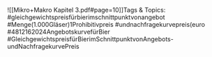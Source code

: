 
![[Mikro+Makro Kapitel 3.pdf#page=10]]Tags & Topics:
   #gleichgewichtspreisfürbierimschnittpunktvonangebot
   #Menge(1.000Gläser)1Prohibitivpreis
   #undnachfragekurvepreis(euro
   #4812162024AngebotskurvefürBier
   #GleichgewichtspreisfürBierimSchnittpunktvonAngebots-undNachfragekurvePreis